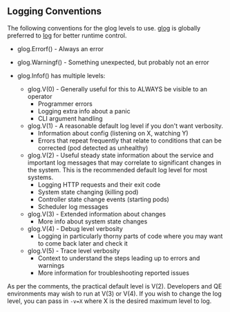 ## Logging Conventions

The following conventions for the glog levels to use.
[glog](http://godoc.org/github.com/golang/glog) is globally preferred to
[log](http://golang.org/pkg/log/) for better runtime control.

* glog.Errorf() - Always an error

* glog.Warningf() - Something unexpected, but probably not an error

* glog.Infof() has multiple levels:
  * glog.V(0) - Generally useful for this to ALWAYS be visible to an operator
    * Programmer errors
    * Logging extra info about a panic
    * CLI argument handling
  * glog.V(1) - A reasonable default log level if you don't want verbosity.
    * Information about config (listening on X, watching Y)
    * Errors that repeat frequently that relate to conditions that can be corrected (pod detected as unhealthy)
  * glog.V(2) - Useful steady state information about the service and important log messages that may correlate to significant changes in the system.  This is the recommended default log level for most systems.
    * Logging HTTP requests and their exit code
    * System state changing (killing pod)
    * Controller state change events (starting pods)
    * Scheduler log messages
  * glog.V(3) - Extended information about changes
    * More info about system state changes
  * glog.V(4) - Debug level verbosity
    * Logging in particularly thorny parts of code where you may want to come back later and check it
  * glog.V(5) - Trace level verbosity
    * Context to understand the steps leading up to errors and warnings
    * More information for troubleshooting reported issues

As per the comments, the practical default level is V(2). Developers and QE
environments may wish to run at V(3) or V(4). If you wish to change the log
level, you can pass in `-v=X` where X is the desired maximum level to log.
